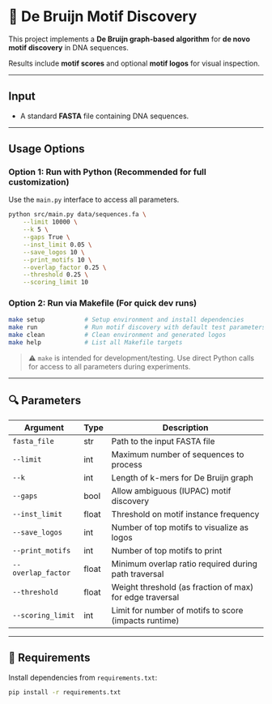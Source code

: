 # 🧬 De Bruijn Motif Discovery

This project implements a **De Bruijn graph-based algorithm** for **de novo motif discovery** in DNA sequences.

Results include **motif scores** and optional **motif logos** for visual inspection.

---

## Input

- A standard **FASTA** file containing DNA sequences.

---

## Usage Options

### Option 1: Run with Python (Recommended for full customization)

Use the `main.py` interface to access all parameters.

```bash
python src/main.py data/sequences.fa \
    --limit 10000 \
    --k 5 \
    --gaps True \
    --inst_limit 0.05 \
    --save_logos 10 \
    --print_motifs 10 \
    --overlap_factor 0.25 \
    --threshold 0.25 \
    --scoring_limit 10
```

### Option 2: Run via Makefile (For quick dev runs)

```bash
make setup           # Setup environment and install dependencies
make run             # Run motif discovery with default test parameters
make clean           # Clean environment and generated logos
make help            # List all Makefile targets
```

> ⚠️ `make` is intended for development/testing. Use direct Python calls for access to all parameters during experiments.

---

## 🔍 Parameters

| Argument         | Type    | Description                                                                 |
|------------------|---------|-----------------------------------------------------------------------------|
| `fasta_file`     | str     | Path to the input FASTA file                                                |
| `--limit`        | int     | Maximum number of sequences to process                                      |
| `--k`            | int     | Length of k-mers for De Bruijn graph                                        |
| `--gaps`         | bool    | Allow ambiguous (IUPAC) motif discovery                                     |
| `--inst_limit`   | float   | Threshold on motif instance frequency                                       |
| `--save_logos`   | int     | Number of top motifs to visualize as logos                                  |
| `--print_motifs` | int     | Number of top motifs to print                                               |
| `--overlap_factor`| float  | Minimum overlap ratio required during path traversal                        |
| `--threshold`    | float   | Weight threshold (as fraction of max) for edge traversal                    |
| `--scoring_limit`| int     | Limit for number of motifs to score (impacts runtime)                       |

---

## 📜 Requirements

Install dependencies from `requirements.txt`:

```bash
pip install -r requirements.txt
```